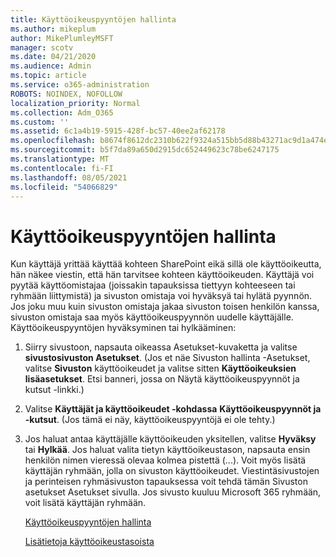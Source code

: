 ```yaml
---
title: Käyttöoikeuspyyntöjen hallinta
ms.author: mikeplum
author: MikePlumleyMSFT
manager: scotv
ms.date: 04/21/2020
ms.audience: Admin
ms.topic: article
ms.service: o365-administration
ROBOTS: NOINDEX, NOFOLLOW
localization_priority: Normal
ms.collection: Adm_O365
ms.custom: ''
ms.assetid: 6c1a4b19-5915-428f-bc57-40ee2af62178
ms.openlocfilehash: b8674f8612dc2310b622f9324a515bb5d88b43271ac9d1a474eefa1be3cae750
ms.sourcegitcommit: b5f7da89a650d2915dc652449623c78be6247175
ms.translationtype: MT
ms.contentlocale: fi-FI
ms.lasthandoff: 08/05/2021
ms.locfileid: "54066829"
---
```

# <a name="manage-access-requests"></a>Käyttöoikeuspyyntöjen hallinta

Kun käyttäjä yrittää käyttää kohteen SharePoint eikä sillä ole käyttöoikeutta, hän näkee viestin, että hän tarvitsee kohteen käyttöoikeuden. Käyttäjä voi pyytää käyttöomistajaa (joissakin tapauksissa tiettyyn kohteeseen tai ryhmään liittymistä) ja sivuston omistaja voi hyväksyä tai hylätä pyynnön. Jos joku muu kuin sivuston omistaja jakaa sivuston toisen henkilön kanssa, sivuston omistaja saa myös käyttöoikeuspyynnön uudelle käyttäjälle. Käyttöoikeuspyyntöjen hyväksyminen tai hylkääminen:
  
1. Siirry sivustoon, napsauta oikeassa Asetukset-kuvaketta ja valitse **sivustosivuston Asetukset**. (Jos et näe Sivuston hallinta -Asetukset, valitse **Sivuston** käyttöoikeudet ja valitse sitten **Käyttöoikeuksien lisäasetukset**. Etsi banneri, jossa on Näytä käyttöoikeuspyynnöt ja kutsut -linkki.)
    
2. Valitse **Käyttäjät ja käyttöoikeudet -kohdassa** **Käyttöoikeuspyynnöt ja -kutsut**. (Jos tämä ei näy, käyttöoikeuspyyntöjä ei ole tehty.)
    
3. Jos haluat antaa käyttäjälle käyttöoikeuden yksitellen, valitse **Hyväksy** tai **Hylkää**. Jos haluat valita tietyn käyttöoikeustason, napsauta ensin henkilön nimen vieressä olevaa kolmea pistettä (...). Voit myös lisätä käyttäjän ryhmään, jolla on sivuston käyttöoikeudet. Viestintäsivustojen ja perinteisen ryhmäsivuston tapauksessa voit tehdä tämän Sivuston asetukset Asetukset sivulla. Jos sivusto kuuluu Microsoft 365 ryhmään, voit lisätä käyttäjän ryhmään.
    
    [Käyttöoikeuspyyntöjen hallinta ](https://go.microsoft.com/fwlink/?linkid=2008747)
    
    [Lisätietoja käyttöoikeustasoista](https://go.microsoft.com/fwlink/?linkid=867071)
    


